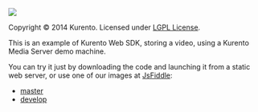 [![][KurentoImage]][website]

Copyright © 2014 Kurento. Licensed under [LGPL License].

This is an example of Kurento Web SDK, storing a video, using a Kurento Media
Server demo machine.

You can try it just by downloading the code and launching it from a static web
server, or use one of our images at [JsFiddle](http://jsfiddle.net/):

* [master](http://jsfiddle.net/gh/get/library/pure/kurento/kws-media-api/contents/example/HttpPostEndpoint-RecorderEndpoint)
* [develop](http://jsfiddle.net/gh/get/library/pure/kurento/kws-media-api/contents/example/HttpPostEndpoint-RecorderEndpoint?ref=develop)


[KurentoImage]: https://secure.gravatar.com/avatar/21a2a12c56b2a91c8918d5779f1778bf?s=120
[LGPL License]: http://www.gnu.org/licenses/lgpl-2.1.html
[website]: http://kurento.org

